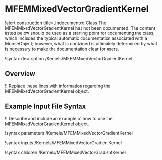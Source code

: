 # MFEMMixedVectorGradientKernel

!alert construction title=Undocumented Class
The MFEMMixedVectorGradientKernel has not been documented. The content listed below should be used as a starting point for
documenting the class, which includes the typical automatic documentation associated with a
MooseObject; however, what is contained is ultimately determined by what is necessary to make the
documentation clear for users.

!syntax description /Kernels/MFEMMixedVectorGradientKernel

## Overview

!! Replace these lines with information regarding the MFEMMixedVectorGradientKernel object.

## Example Input File Syntax

!! Describe and include an example of how to use the MFEMMixedVectorGradientKernel object.

!syntax parameters /Kernels/MFEMMixedVectorGradientKernel

!syntax inputs /Kernels/MFEMMixedVectorGradientKernel

!syntax children /Kernels/MFEMMixedVectorGradientKernel
